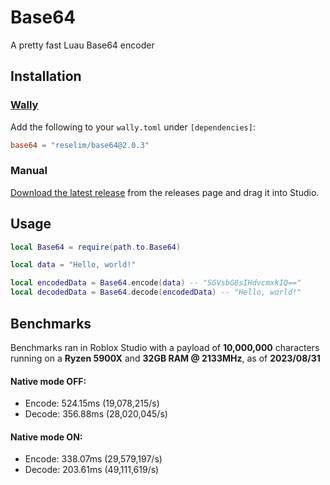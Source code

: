 # Base64

A pretty fast Luau Base64 encoder

## Installation

### [Wally](https://wally.run/)

Add the following to your `wally.toml` under `[dependencies]`:

```toml
base64 = "reselim/base64@2.0.3"
```

### Manual

[Download the latest release](https://github.com/Reselim/Base64/releases/latest) from the releases page and drag it into Studio.

## Usage

```lua
local Base64 = require(path.to.Base64)

local data = "Hello, world!"

local encodedData = Base64.encode(data) -- "SGVsbG8sIHdvcmxkIQ=="
local decodedData = Base64.decode(encodedData) -- "Hello, world!"
```

## Benchmarks

Benchmarks ran in Roblox Studio with a payload of **10,000,000** characters running on a **Ryzen 5900X** and **32GB RAM @ 2133MHz**, as of **2023/08/31**

#### Native mode OFF:
- Encode: 524.15ms (19,078,215/s)
- Decode: 356.88ms (28,020,045/s)

#### Native mode ON:
- Encode: 338.07ms (29,579,197/s)
- Decode: 203.61ms (49,111,619/s)